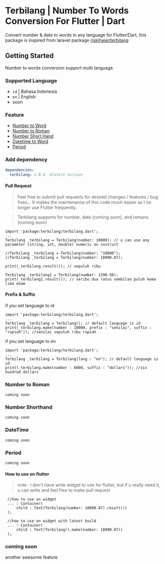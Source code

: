 # Terbilang | Number To Words Conversion For Flutter | Dart

Convert number & date to words in any language for Flutter/Dart, this package is inspired from laravel package [riskihajar/terbilang](https://github.com/riskihajar/terbilang)

## Getting Started
Number to words conversion support multi language.
### Supported Language
* `id` | Bahasa Indonesia
* `en` | English
* soon

### Feature
* [Number to Word](https://github.com/bitstudio-id/terbilang#number-to-words)
* [Number to Roman](https://github.com/bitstudio-id/terbilang#number-to-roman)
* [Number Short Hand](https://github.com/bitstudio-id/terbilang#number-short-hand)
* [Datetime to Word](https://github.com/bitstudio-id/terbilang#datetime)
* [Period](https://github.com/bitstudio-id/terbilang#period)

### Add dependency
```yaml
dependencies:
  terbilang: 1.0.4  #latest version
```

#### Pull Request
> Feel free to submit pull requests for desired changes / features / bug fixes... It makes the maintenance of this code much easier as I no longer use Flutter frequently.

>Terbilang supports for number, date (coming soon), and romans (coming soon)

```
import 'package:terbilang/terbilang.dart';
...
Terbilang _terbilang = Terbilang(number: 10000); // u can use any parameter (string, int, double) numeric on costruct

//Terbilang _terbilang = Terbilang(number: "10000");
//Terbilang _terbilang = Terbilang(number: 10000.87);

print(_terbilang.result()); // sepuluh ribu

Terbilang _terbilang1 = Terbilang(number: 1290.56);
print(_terbilang1.result()); // seribu dua ratus sembilan puluh koma lima enam
```

#### Prefix & Suffix
if you set language to id
```
import 'package:terbilang/terbilang.dart';
...
Terbilang _terbilang = Terbilang(); // default language is id
print(_terbilang.make(number : 10000, prefix : "senilai", suffix : "rupiah")); //senilai sepuluh ribu rupiah
```
if you set language to en
```
import 'package:terbilang/terbilang.dart';
...
Terbilang _terbilang = Terbilang(lang : "en"); // default language is id
print(_terbilang.make(number : 6000, suffix : "dollars")); //six hundred dollars
```

### Number to Roman
```
coming soon
```

### Number Shorthand
```
coming soon
```

### DateTime
```
coming soon
```
### Period
```
coming soon
```

#### How to use on flutter

>note : i don't have write widget to use for flutter, but if u really need it, u can write and feel free to make pull request

```
 //how to use on widget
 ... : Container(
     child : Text(Terbilang(number: 10000.87).result())
 );

 //how to use on widget with latest build
 ... : Container(
     child : Text(Terbilang().make(number: 10000.87))
 );
```
### coming soon
another awesome feature

